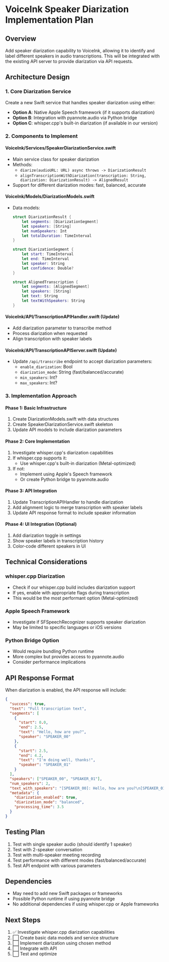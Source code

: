 # VoiceInk Speaker Diarization Implementation Plan

## Overview
Add speaker diarization capability to VoiceInk, allowing it to identify and label different speakers in audio transcriptions. This will be integrated with the existing API server to provide diarization via API requests.

## Architecture Design

### 1. Core Diarization Service
Create a new Swift service that handles speaker diarization using either:
- **Option A**: Native Apple Speech framework (if it supports diarization)
- **Option B**: Integration with pyannote.audio via Python bridge
- **Option C**: whisper.cpp's built-in diarization (if available in our version)

### 2. Components to Implement

#### VoiceInk/Services/SpeakerDiarizationService.swift
- Main service class for speaker diarization
- Methods:
  - `diarize(audioURL: URL) async throws -> DiarizationResult`
  - `alignTranscriptionWithDiarization(transcription: String, diarization: DiarizationResult) -> AlignedResult`
- Support for different diarization modes: fast, balanced, accurate

#### VoiceInk/Models/DiarizationModels.swift
- Data models:
  ```swift
  struct DiarizationResult {
      let segments: [DiarizationSegment]
      let speakers: [String]
      let numSpeakers: Int
      let totalDuration: TimeInterval
  }
  
  struct DiarizationSegment {
      let start: TimeInterval
      let end: TimeInterval
      let speaker: String
      let confidence: Double?
  }
  
  struct AlignedTranscription {
      let segments: [AlignedSegment]
      let speakers: [String]
      let text: String
      let textWithSpeakers: String
  }
  ```

#### VoiceInk/API/TranscriptionAPIHandler.swift (Update)
- Add diarization parameter to transcribe method
- Process diarization when requested
- Align transcription with speaker labels

#### VoiceInk/API/TranscriptionAPIServer.swift (Update)
- Update `/api/transcribe` endpoint to accept diarization parameters:
  - `enable_diarization`: Bool
  - `diarization_mode`: String (fast/balanced/accurate)
  - `min_speakers`: Int?
  - `max_speakers`: Int?

### 3. Implementation Approach

#### Phase 1: Basic Infrastructure
1. Create DiarizationModels.swift with data structures
2. Create SpeakerDiarizationService.swift skeleton
3. Update API models to include diarization parameters

#### Phase 2: Core Implementation
1. Investigate whisper.cpp's diarization capabilities
2. If whisper.cpp supports it:
   - Use whisper.cpp's built-in diarization (Metal-optimized)
3. If not:
   - Implement using Apple's Speech framework
   - Or create Python bridge to pyannote.audio

#### Phase 3: API Integration
1. Update TranscriptionAPIHandler to handle diarization
2. Add alignment logic to merge transcription with speaker labels
3. Update API response format to include speaker information

#### Phase 4: UI Integration (Optional)
1. Add diarization toggle in settings
2. Show speaker labels in transcription history
3. Color-code different speakers in UI

## Technical Considerations

### whisper.cpp Diarization
- Check if our whisper.cpp build includes diarization support
- If yes, enable with appropriate flags during transcription
- This would be the most performant option (Metal-optimized)

### Apple Speech Framework
- Investigate if SFSpeechRecognizer supports speaker diarization
- May be limited to specific languages or iOS versions

### Python Bridge Option
- Would require bundling Python runtime
- More complex but provides access to pyannote.audio
- Consider performance implications

## API Response Format

When diarization is enabled, the API response will include:

```json
{
  "success": true,
  "text": "Full transcription text",
  "segments": [
    {
      "start": 0.0,
      "end": 2.5,
      "text": "Hello, how are you?",
      "speaker": "SPEAKER_00"
    },
    {
      "start": 2.5,
      "end": 4.2,
      "text": "I'm doing well, thanks!",
      "speaker": "SPEAKER_01"
    }
  ],
  "speakers": ["SPEAKER_00", "SPEAKER_01"],
  "num_speakers": 2,
  "text_with_speakers": "[SPEAKER_00]: Hello, how are you?\n[SPEAKER_01]: I'm doing well, thanks!",
  "metadata": {
    "diarization_enabled": true,
    "diarization_mode": "balanced",
    "processing_time": 3.5
  }
}
```

## Testing Plan

1. Test with single speaker audio (should identify 1 speaker)
2. Test with 2-speaker conversation
3. Test with multi-speaker meeting recording
4. Test performance with different modes (fast/balanced/accurate)
5. Test API endpoint with various parameters

## Dependencies

- May need to add new Swift packages or frameworks
- Possible Python runtime if using pyannote bridge
- No additional dependencies if using whisper.cpp or Apple frameworks

## Next Steps

1. ✅ Investigate whisper.cpp diarization capabilities
2. ⬜ Create basic data models and service structure
3. ⬜ Implement diarization using chosen method
4. ⬜ Integrate with API
5. ⬜ Test and optimize